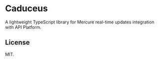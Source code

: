 # Caduceus

A lightweight TypeScript library for Mercure real-time updates integration with API Platform.



## License

MIT.

